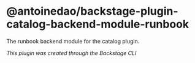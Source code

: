 # @antoinedao/backstage-plugin-catalog-backend-module-runbook

The runbook backend module for the catalog plugin.

_This plugin was created through the Backstage CLI_
